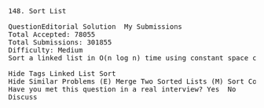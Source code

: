 <pre>
148. Sort List 

QuestionEditorial Solution  My Submissions
Total Accepted: 78055
Total Submissions: 301855
Difficulty: Medium
Sort a linked list in O(n log n) time using constant space complexity.

Hide Tags Linked List Sort
Hide Similar Problems (E) Merge Two Sorted Lists (M) Sort Colors (M) Insertion Sort List
Have you met this question in a real interview? Yes  No
Discuss
</pre>
